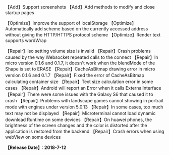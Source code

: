【Add】Support screenshots
【Add】Add methods to modify and close startup pages

【Optimize】Improve the support of localStorage
【Optimize】Automatically add scheme based on the currently accessed address without giving the HTTP/HTTPS protocol scheme
【Optimize】Render text supports wordWrap

【Repair】Iso setting volume size is invalid
【Repair】Crash problems caused by the way Websocket repeated calls to the connect
【Repair】In micro version 0.1.6 and 0.1.7, it doesn't work when the blendMode of the Shape is set to ERASE
【Repair】CacheAsBitmap drawing error in micro version 0.1.6 and 0.1.7
【Repair】Fixed the error of CacheAsBitmap calculating container size
【Repair】Text size calculation error in some cases
【Repair】Android will report an Error when it calls ExternalInterface
【Repair】There were some issues with the Galaxy S6 that caused it to crash
【Repair】Problems with landscape games cannot showing in portrait mode with engines under version 5.0.13
【Repair】In some cases, too much text may not be displayed
【Repair】Microterminal cannot load dynamic download Runtime on some devices
【Repair】On huawei phones, the brightness of the screen changes and the color is distorted after the application is restored from the backend
【Repair】Crash errors when using webView on some devices

**【Release Date】：2018-7-12**